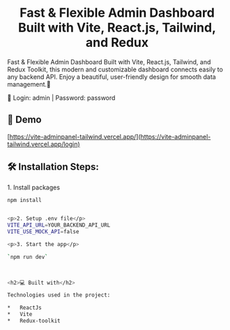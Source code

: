 <h1 align="center" id="title">Fast & Flexible Admin Dashboard Built with Vite, React.js, Tailwind, and Redux</h1>


<p id="description">Fast & Flexible Admin Dashboard Built with Vite, React.js, Tailwind, and Redux Toolkit, this modern and customizable dashboard connects easily to any backend API. Enjoy a beautiful, user-friendly design for smooth data management.🚀</p>
<p>🔑 Login: admin | Password: password</p>

<h2>🚀 Demo</h2>

[https://vite-adminpanel-tailwind.vercel.app/](https://vite-adminpanel-tailwind.vercel.app/login)

<h2>🛠 Installation Steps:</h2>

<p>1. Install packages</p>

```sh
npm install


<p>2. Setup .env file</p>
VITE_API_URL=YOUR_BACKEND_API_URL
VITE_USE_MOCK_API=false

<p>3. Start the app</p>

`npm run dev`

  
  
<h2>💻 Built with</h2>

Technologies used in the project:

*   ReactJs
*   Vite
*   Redux-toolkit
